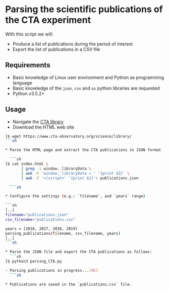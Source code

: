# Parsing the scientific publications of the CTA experiment

With this script we will:

* Produce a list of publications during the period of interest
* Export the list of publications in a CSV file

## Requirements

* Basic knowledge of Linux user environment and Python as programming language
* Basic knowledge of the `json`, `csv` and `os` python libraries are requested
* Python v3.5.2+

## Usage

* Navigate the [CTA library](https://www.cta-observatory.org/science/library/)
* Download the HTML web site

```sh
]$ wget https://www.cta-observatory.org/science/library/
```sh

* Parse the HTML page and extract the CTA publications in JSON format

  ```sh
]$ cat index.html \
       | grep -i window._libraryData \
       | awk -F 'window._libraryData = ' '{print $2}' \
       | awk -F '</script>' '{print $1}'> publications.json

  ```sh

* Configure the settings (e.g.: `filename`, and `years` range)

```sh
[..]
filename="publications.json"
csv_filename="publications.csv"

years = [2016, 2017, 2018, 2019]
parsing_publications(filename, csv_filename, years)
[..]
```sh

* Parse the JSON file and export the CTA publications as follows:
  ```sh
]$ python3 parsing_CTA.py

- Parsing publications in progress...[OK]
  ```sh

* Publications are saved in the `publications.csv` file.
